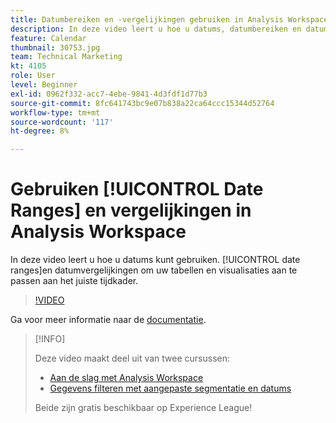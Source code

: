 ```yaml
---
title: Datumbereiken en -vergelijkingen gebruiken in Analysis Workspace
description: In deze video leert u hoe u datums, datumbereiken en datumvergelijkingen kunt gebruiken om uw tabellen en visualisaties aan te passen aan het juiste tijdframe.
feature: Calendar
thumbnail: 30753.jpg
team: Technical Marketing
kt: 4105
role: User
level: Beginner
exl-id: 0962f332-acc7-4ebe-9841-4d3fdf1d77b3
source-git-commit: 8fc641743bc9e07b838a22ca64ccc15344d52764
workflow-type: tm+mt
source-wordcount: '117'
ht-degree: 8%

---
```


# Gebruiken [!UICONTROL Date Ranges] en vergelijkingen in Analysis Workspace

In deze video leert u hoe u datums kunt gebruiken. [!UICONTROL date ranges]en datumvergelijkingen om uw tabellen en visualisaties aan te passen aan het juiste tijdkader.

>[!VIDEO](https://video.tv.adobe.com/v/30753/?quality=12&learn=on)

Ga voor meer informatie naar de [documentatie](https://experienceleague.adobe.com/docs/analytics/analyze/analysis-workspace/components/calendar-date-ranges/calendar.html).

>[!INFO]
>
> Deze video maakt deel uit van twee cursussen:
> * [Aan de slag met Analysis Workspace](https://experienceleague.adobe.com/?recommended=Analytics-U-1-2020.1.workspace)
> * [Gegevens filteren met aangepaste segmentatie en datums](https://experienceleague.adobe.com/?recommended=Analytics-U-1-2021.1.filterdata)
>
> Beide zijn gratis beschikbaar op Experience League!
